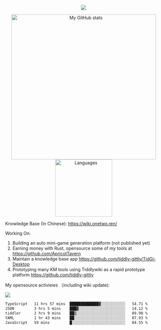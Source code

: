 <a href="https://github.com/linonetwo">
    <p align="center">
        <img src="https://github-profile-trophy.vercel.app/?username=linonetwo&column=7&theme=onedark"/>
    </p>
</a>
<a align="center" href="https://github.com/linonetwo">
  <p align="center">
    <img src="https://github-readme-stats.vercel.app/api?username=linonetwo&show_icons=true&count_private=true" alt="My GitHub stats" width="465"/>
    <img src="https://github-readme-stats.vercel.app/api/top-langs/?username=linonetwo&layout=compact&langs_count=10" alt="Languages" height="183">
  </p>
</a>

Knowledge Base (In Chinese): https://wiki.onetwo.ren/

Working On: 

1. Building an auto mini-game generation platform (not published yet)
1. Earning money with Rust, opensource some of my tools at https://github.com/ApricotTavern
1. Maintain a knowledge base app https://github.com/tiddly-gittly/TidGi-Desktop
1. Prototyping many KM tools using Tiddlywiki as a rapid prototype platform https://github.com/tiddly-gittly

My opensource activieies （including wiki update):

![](https://visitor-badge.glitch.me/badge?page_id=linonetwo.linonetwo)

<!--START_SECTION:waka-->

```txt
TypeScript   11 hrs 57 mins  █████████████▓░░░░░░░░░░░   54.71 %
JSON         3 hrs 5 mins    ███▓░░░░░░░░░░░░░░░░░░░░░   14.12 %
tiddler      2 hrs 9 mins    ██▒░░░░░░░░░░░░░░░░░░░░░░   09.90 %
YAML         1 hr 43 mins    ██░░░░░░░░░░░░░░░░░░░░░░░   07.93 %
JavaScript   59 mins         █░░░░░░░░░░░░░░░░░░░░░░░░   04.55 %
```

<!--END_SECTION:waka-->
